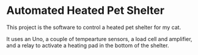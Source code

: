 # Automated Heated Pet Shelter #
This project is the software to control a heated pet shelter for my cat.

It uses an Uno, a couple of tempearture sensors, a load cell and amplifier, and a relay to activate a heating pad in the bottom of the shelter.

